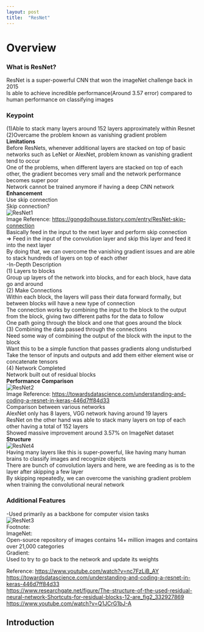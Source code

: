 ```yaml
---
layout: post
title:  "ResNet"
---
```

# Overview
### What is ResNet?
ResNet is a super-powerful CNN that won the imageNet challenge back in 2015 <br/>
Is able to achieve incredible performance(Around 3.57 error) compared to human performance on classifying images <br/>
### Keypoint <br/>
(1)Able to stack many layers around 152 layers approximately within Resnet <br/>
(2)Overcame the problem known as vanishing gradient problem <br/>
**Limitations** <br/>
Before ResNets, whenever additional layers are stacked on top of basic networks such as LeNet or AlexNet, problem known as vanishing gradient tend to occur <br/>
One of the problems, when different layers are stacked on top of each other, the gradient becomes very small and the network performance becomes super poor <br/>
Network cannot be trained anymore if having a deep CNN network <br/>
**Enhancement** <br/>
Use skip connection <br/>
Skip connection? <br/>
![ResNet1](https://github.com/growingpenguin/growingpenguin.github.io/assets/110277903/5db255c1-963c-4975-9eea-ed350d092b3a) <br/>
Image Reference: https://gongdolhouse.tistory.com/entry/ResNet-skip-connection <br/>
Basically feed in the input to the next layer and perform skip connection <br/>
=> Feed in the input of the convolution layer and skip this layer and feed it into the next layer <br/>
By doing that, we can overcome the vanishing gradient issues and are able to stack hundreds of layers on top of each other <br/>
-In-Depth Description <br/>
(1) Layers to blocks <br/>
Group up layers of the network into blocks, and for each block, have data go and around <br/>
(2) Make Connections <br/>
Within each block, the layers will pass their data forward formally, but between blocks will have a new type of connection <br/>
The connection works by combining the input to the block to the output from the block, giving two different paths for the data to follow <br/>
One path going through the block and one that goes around the block <br/>
(3) Combining the data passed through the connections <br/>
Need some way of combining the output of the block with the input to the block <br/>
Want this to be a simple function that passes gradients along undisturbed <br/>
Take the tensor of inputs and outputs and add them either element wise or concatenate tensors <br/>
(4) Network Completed <br/>
Network built out of residual blocks <br/>
**Performance Comparison** <br/>
![ResNet2](https://github.com/growingpenguin/growingpenguin.github.io/assets/110277903/db44b6d1-8a3b-41c7-97a1-244aceec1d48) <br/>
Image Reference: https://towardsdatascience.com/understanding-and-coding-a-resnet-in-keras-446d7ff84d33 <br/>
Comparison between various networks <br/> 
AlexNet only has 8 layers, VGG network having around 19 layers <br/>
ResNet on the other hand was able to stack many layers on top of each other having a total of 152 layers <br/>
Showed massive improvement around 3.57% on ImageNet dataset <br/>
**Structure** <br/>
![ResNet4](https://github.com/growingpenguin/growingpenguin.github.io/assets/110277903/3460cf50-c313-4a03-a7ae-94a93308f9a1) <br/>
Having many layers like this is super-powerful, like having many human brains to classify images and recognize objects <br/>
There are bunch of convolution layers and here, we are feeding as is to the layer after skipping a few layer <br/>
By skipping repeatedly, we can overcome the vanishing gradient problem when training the convolutional neural network <br/> 
### Additional Features
-Used primarily as a backbone for computer vision tasks <br/>
![ResNet3](https://github.com/growingpenguin/growingpenguin.github.io/assets/110277903/f9aa100f-e4fb-4c33-9445-7c095f0c619c) <br/>
Footnote: <br/>
ImageNet: <br/>
Open-source repository of images contains 14+ million images and contains over 21,000 categories <br/>
Gradient: <br/>
Used to try to go back to the network and update its weights <br/> 




Reference: 
https://www.youtube.com/watch?v=nc7FzLiB_AY <br/>
https://towardsdatascience.com/understanding-and-coding-a-resnet-in-keras-446d7ff84d33 <br/>
https://www.researchgate.net/figure/The-structure-of-the-used-residual-neural-network-Shortcuts-for-residual-blocks-12-are_fig2_332927869 <br/>
https://www.youtube.com/watch?v=Q1JCrG1bJ-A <br/>
## Introduction


